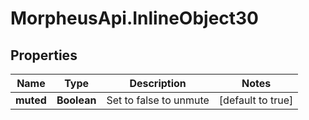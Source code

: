 # MorpheusApi.InlineObject30

## Properties

Name | Type | Description | Notes
------------ | ------------- | ------------- | -------------
**muted** | **Boolean** | Set to false to unmute | [default to true]


